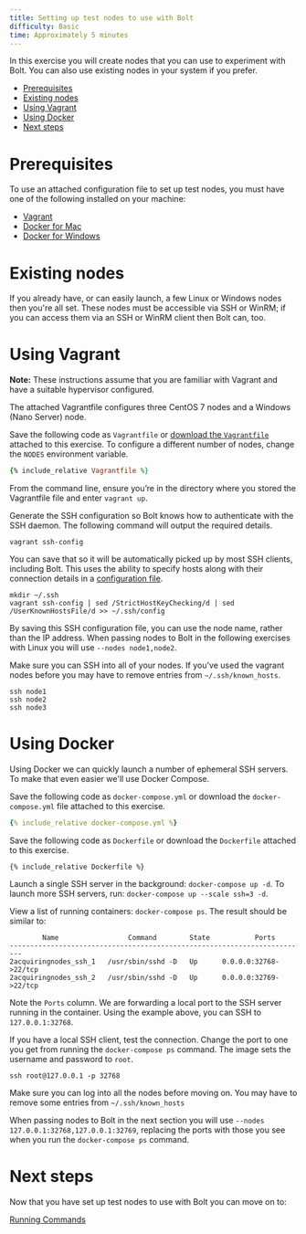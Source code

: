 ```yaml
---
title: Setting up test nodes to use with Bolt
difficulty: Basic
time: Approximately 5 minutes
---
```


In this exercise you will create nodes that you can use to experiment with Bolt. You can also use existing nodes in your system if you prefer.

- [Prerequisites](#prerequisites)
- [Existing nodes](#existing-nodes)
- [Using Vagrant](#using-vagrant)
- [Using Docker](#using-docker)
- [Next steps](#next-steps)

# Prerequisites
To use an attached configuration file to set up test nodes, you must have one of the following installed on your machine:

- [Vagrant](https://www.vagrantup.com/)
- [Docker for Mac](https://docs.docker.com/docker-for-mac/install/)
- [Docker for Windows](https://docs.docker.com/docker-for-windows/install/)

# Existing nodes

If you already have, or can easily launch, a few Linux or Windows nodes then you're all set. These nodes must be accessible via SSH or WinRM; if you can  access them via an SSH or WinRM client then Bolt can, too.

# Using Vagrant
**Note:** These instructions assume that you are familiar with Vagrant and have a suitable hypervisor configured.

The attached Vagrantfile configures three CentOS 7 nodes and a Windows (Nano Server) node.

Save the following code as `Vagrantfile` or [download the `Vagrantfile`](Vagrantfile) attached to this exercise. To configure a different number of nodes, change the `NODES` environment variable.

```ruby
{% include_relative Vagrantfile %}
```

From the command line, ensure you’re in the directory where you stored the Vagrantfile file and enter `vagrant up`.

Generate the SSH configuration so Bolt knows how to authenticate with the SSH daemon. The following command will output the required details.

```
vagrant ssh-config
```

You can save that so it will be automatically picked up by most SSH clients, including Bolt. This uses the ability to specify hosts along with their connection details in a [configuration file](https://linux.die.net/man/5/ssh_config).

```
mkdir ~/.ssh
vagrant ssh-config | sed /StrictHostKeyChecking/d | sed /UserKnownHostsFile/d >> ~/.ssh/config
```

By saving this SSH configuration file, you can use the node name, rather than the IP address. When passing nodes to Bolt in the following exercises with Linux you will use `--nodes node1,node2`.

Make sure you can SSH into all of your nodes. If you've used the vagrant nodes before you may have to remove entries from `~/.ssh/known_hosts`.

```
ssh node1
ssh node2
ssh node3
```

# Using Docker
Using Docker we can quickly launch a number of ephemeral SSH servers. To make that even easier we'll use Docker Compose.

Save the following code as `docker-compose.yml` or download the `docker-compose.yml` file attached to this exercise.

```yaml
{% include_relative docker-compose.yml %}
```

Save the following code as `Dockerfile` or download the `Dockerfile` attached to this exercise.

```docker
{% include_relative Dockerfile %}
```

Launch a single SSH server in the background: `docker-compose up -d`. To launch more SSH servers, run:  `docker-compose up --scale ssh=3 -d`.

View a list of running containers: `docker-compose ps`. The result should be similar to:

```
        Name                 Command        State           Ports
-------------------------------------------------------------------------
2acquiringnodes_ssh_1   /usr/sbin/sshd -D   Up      0.0.0.0:32768->22/tcp
2acquiringnodes_ssh_2   /usr/sbin/sshd -D   Up      0.0.0.0:32769->22/tcp
```

Note the `Ports` column. We are forwarding a local port to the SSH server running in the container. Using the example above, you can SSH to `127.0.0.1:32768`.

If you have a local SSH client, test the connection. Change the port to one you get from running the `docker-compose ps` command. The image sets the username and password to `root`.

```
ssh root@127.0.0.1 -p 32768
```

Make sure you can log into all the nodes before moving on. You may have to remove some entries from `~/.ssh/known_hosts`

When passing nodes to Bolt in the next section you will use `--nodes 127.0.0.1:32768,127.0.0.1:32769`, replacing the ports with those you see when you run the `docker-compose ps` command.

# Next steps

Now that you have set up test nodes to use with Bolt you can move on to:

[Running Commands](./running_commands.md)
